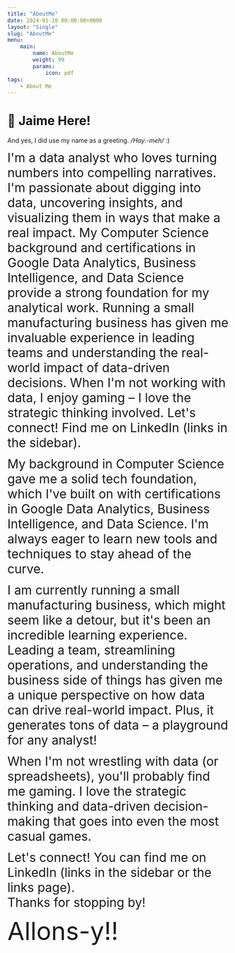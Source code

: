 ```yaml
---
title: "AboutMe"
date: 2024-01-10 00:00:00+0000
layout: "Single"
slug: "AboutMe"
menu:
    main:
        name: AboutMe
        weight: 99
        params: 
            icon: pdf
tags:
    - About Me
---
```


# 👋 Jaime Here!

And yes, I did use my name as a greeting. */Hay.-meh/* :)

<span style="font-size: 28px;">I'm a data analyst who loves turning numbers into compelling narratives. I'm passionate about digging into data, uncovering insights, and visualizing them in ways that make a real impact. My Computer Science background and certifications in Google Data Analytics, Business Intelligence, and Data Science provide a strong foundation for my analytical work.  Running a small manufacturing business has given me invaluable experience in leading teams and understanding the real-world impact of data-driven decisions. When I'm not working with data, I enjoy gaming – I love the strategic thinking involved. Let's connect! Find me on LinkedIn (links in the sidebar).</span>

<span style="font-size: 28px;">My background in Computer Science gave me a solid tech foundation, which I've built on with certifications in Google Data Analytics, Business Intelligence, and Data Science. I'm always eager to learn new tools and techniques to stay ahead of the curve.</span>

<span style="font-size: 28px;">I am currently running a small manufacturing business, which might seem like a detour, but it's been an incredible learning experience.  Leading a team, streamlining operations, and understanding the business side of things has given me a unique perspective on how data can drive real-world impact.  Plus, it generates tons of data – a playground for any analyst!

<span style="font-size: 28px;">When I'm not wrestling with data (or spreadsheets), you'll probably find me gaming. I love the strategic thinking and data-driven decision-making that goes into even the most casual games.

<span style="font-size: 28px;">Let's connect!  You can find me on LinkedIn (links in the sidebar or the links page).  
Thanks for stopping by!



<span style="font-size: 56px;">Allons-y!!

